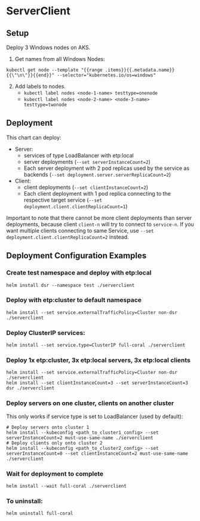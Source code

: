 # ServerClient

## Setup
Deploy 3 Windows nodes on AKS.
1. Get names from all Windows Nodes:
```
kubectl get node --template "{{range .items}}{{.metadata.name}}{{\"\n\"}}{{end}}" --selector="kubernetes.io/os=windows"
```
2.	Add labels to nodes.
    *	`kubectl label nodes <node-1-name> testtype=onenode `
    *	`kubectl label nodes <node-2-name> <node-3-name> testtype=twonode`


## Deployment
This chart can deploy:
  * Server:
    * services of type LoadBalancer with etp:local
    * server deployments (`--set serverInstanceCount=2`)
    * Each server deployment with 2 pod replicas used by the service as backends (`--set deployment.server.serverReplicaCount=2`)
  * Client:
    * client deployments (`--set clientInstanceCount=2`)
    * Each client deployment with 1 pod replica connecting to the respective target service (`--set deployment.client.clientReplicaCount=1`)

Important to note that there cannot be more client deployments than server deployments, because client `client-n` will try to connect to `service-n`. If you want multiple clients connecting to same Service, use `--set deployment.client.clientReplicaCount=2` instead.

## Deployment Configuration Examples

### Create test namespace and deploy with etp:local
```
helm install dsr --namespace test ./serverclient
```

### Deploy with etp:cluster to default namespace
```
helm install --set service.externalTrafficPolicy=Cluster non-dsr ./serverclient
```

### Deploy ClusterIP services:
```
helm install --set service.type=ClusterIP full-coral ./serverclient
```

### Deploy 1x etp:cluster, 3x etp:local servers, 3x etp:local clients
```
helm install --set service.externalTrafficPolicy=Cluster non-dsr ./serverclient
helm install --set clientInstanceCount=3 --set serverInstanceCount=3 dsr ./serverclient
```

### Deploy servers on one cluster, clients on another cluster
This only works if service type is set to LoadBalancer (used by default):
```
# Deploy servers onto cluster 1
helm install --kubeconfig <path_to_cluster1_config> --set serverInstanceCount=2 must-use-same-name ./serverclient
# Deploy clients only onto cluster 2
helm install --kubeconfig <path_to_cluster2_config> --set serverInstanceCount=0 --set clientInstanceCount=2 must-use-same-name ./serverclient
```

### Wait for deployment to complete
`helm install --wait full-coral ./serverclient`

### To uninstall:
`helm uninstall full-coral`


